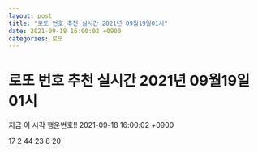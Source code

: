 ```yaml
---
layout: post
title: "로또 번호 추천 실시간 2021년 09월19일01시"
date: 2021-09-18 16:00:02 +0900
categories: 로또
---
```


# 로또 번호 추천 실시간 2021년 09월19일01시

지금 이 시각 행운번호!! 2021-09-18 16:00:02 +0900

 17  2  44  23  8  20 

